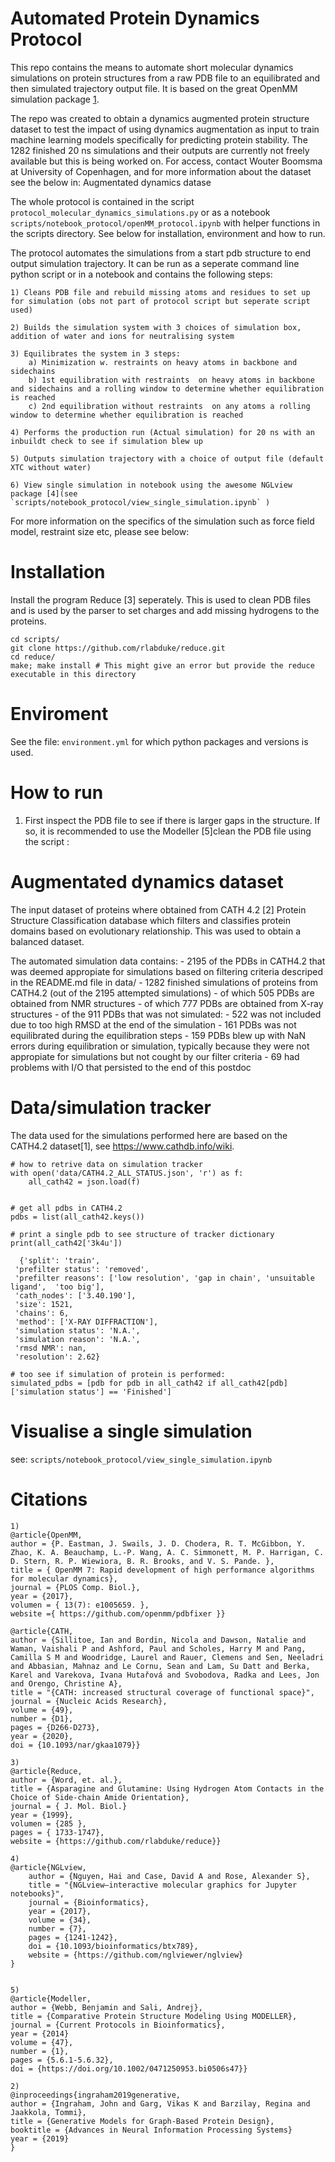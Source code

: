 # Automated  Protein Dynamics Protocol 

This repo contains the means to automate short molecular dynamics simulations on protein structures from a raw PDB file to an equilibrated and then simulated trajectory output file. It is based on the great OpenMM simulation package [1](citations). 

The repo was created to obtain a dynamics augmented protein structure dataset to test the impact of using dynamics augmentation as input to train  machine learning models specifically for predicting protein stability. The 1282 finished 20 ns simulations and their outputs are currently not freely available but this is being worked on. For access, contact Wouter Boomsma at University of Copenhagen, and for more information about the dataset see the below in:  Augmentated dynamics datase

The whole protocol is contained in the script `protocol_molecular_dynamics_simulations.py` or as a notebook `scripts/notebook_protocol/openMM_protocol.ipynb` with helper functions in the scripts directory. See below for installation, environment and how to run. 


The protocol automates the simulations from a start pdb structure to end output simulation trajectory. It can be run as a seperate command line python script or in a notebook  and contains the following steps:

    1) Cleans PDB file and rebuild missing atoms and residues to set up for simulation (obs not part of protocol script but seperate script used)
        
    2) Builds the simulation system with 3 choices of simulation box, addition of water and ions for neutralising system
    
    3) Equilibrates the system in 3 steps:
        a) Minimization w. restraints on heavy atoms in backbone and sidechains 
        b) 1st equilibration with restraints  on heavy atoms in backbone and sidechains and a rolling window to determine whether equilibration is reached
        c) 2nd equilibration without restraints  on any atoms a rolling window to determine whether equilibration is reached

    4) Performs the production run (Actual simulation) for 20 ns with an inbuildt check to see if simulation blew up 
    
    5) Outputs simulation trajectory with a choice of output file (default XTC without water)
    
    6) View single simulation in notebook using the awesome NGLview package [4](see  `scripts/notebook_protocol/view_single_simulation.ipynb` )


For more information on the specifics of the simulation such as force field model, restraint size etc, please see below: 



# Installation
Install the program Reduce [3] seperately. This is used to clean PDB files and is used by the parser to set charges and add missing hydrogens to the proteins.
```
cd scripts/
git clone https://github.com/rlabduke/reduce.git 
cd reduce/
make; make install # This might give an error but provide the reduce executable in this directory
```

# Enviroment
See the file: `environment.yml` for which python packages and versions is used. 


# How to run
1) First inspect the PDB file to see if there is larger gaps in the structure. If so, it is recommended to use the Modeller [5]clean the PDB file using the script : 


# Augmentated dynamics dataset

The input dataset of proteins where obtained from CATH 4.2  [2] Protein Structure Classification database which filters and classifies protein domains based on evolutionary relationship. This was used to obtain a balanced dataset.

The automated simulation data contains:
    - 2195 of the PDBs in CATH4.2 that was deemed appropiate for simulations based on filtering criteria descriped in the README.md file in data/
    - 1282 finished simulations of proteins from CATH4.2 (out of the 2195 attempted simulations)
    - of which 505 PDBs are obtained from NMR structures
    - of which 777 PDBs are obtained from X-ray structures
    - of the 911 PDBs that was not simulated: 
        - 522 was not included due to too high RMSD at the end of the simulation
        - 161 PDBs was not equilibrated during the equilibration steps 
        - 159 PDBs blew up with NaN errors during equilibration or simulation, typically because they were not appropiate for simulations but not cought by our filter criteria
        - 69 had problems with I/O that persisted to the end of this postdoc
    





# Data/simulation tracker
The data used for the simulations performed here are based on the CATH4.2
dataset[1], see https://www.cathdb.info/wiki.  

```
# how to retrive data on simulation tracker
with open('data/CATH4.2_ALL_STATUS.json', 'r') as f:
    all_cath42 = json.load(f)
    

# get all pdbs in CATH4.2
pdbs = list(all_cath42.keys())

# print a single pdb to see structure of tracker dictionary
print(all_cath42['3k4u'])

  {'split': 'train',
 'prefilter status': 'removed',
 'prefilter reasons': ['low resolution', 'gap in chain', 'unsuitable ligand',  'too big'],
 'cath_nodes': ['3.40.190'],
 'size': 1521,
 'chains': 6,
 'method': ['X-RAY DIFFRACTION'],
 'simulation status': 'N.A.',
 'simulation reason': 'N.A.',
 'rmsd NMR': nan,
 'resolution': 2.62}

# too see if simulation of protein is performed: 
simulated_pdbs = [pdb for pdb in all_cath42 if all_cath42[pdb]['simulation status'] == 'Finished']
``` 


# Visualise a single simulation
see: 
```scripts/notebook_protocol/view_single_simulation.ipynb```



# Citations

```
1) 
@article{OpenMM,
author = {P. Eastman, J. Swails, J. D. Chodera, R. T. McGibbon, Y. Zhao, K. A. Beauchamp, L.-P. Wang, A. C. Simmonett, M. P. Harrigan, C. D. Stern, R. P. Wiewiora, B. R. Brooks, and V. S. Pande. },
title = { OpenMM 7: Rapid development of high performance algorithms for molecular dynamics},
journal = {PLOS Comp. Biol.},
year = {2017},
volumen = { 13(7): e1005659. },
website ={ https://github.com/openmm/pdbfixer }}
```

```2) 
@article{CATH,
author = {Sillitoe, Ian and Bordin, Nicola and Dawson, Natalie and Waman, Vaishali P and Ashford, Paul and Scholes, Harry M and Pang, Camilla S M and Woodridge, Laurel and Rauer, Clemens and Sen, Neeladri and Abbasian, Mahnaz and Le Cornu, Sean and Lam, Su Datt and Berka, Karel and Varekova, Ivana Hutařová and Svobodova, Radka and Lees, Jon and Orengo, Christine A},
title = "{CATH: increased structural coverage of functional space}",
journal = {Nucleic Acids Research},
volume = {49},
number = {D1},
pages = {D266-D273},
year = {2020},
doi = {10.1093/nar/gkaa1079}}
```


```
3)
@article{Reduce,
author = {Word, et. al.},
title = {Asparagine and Glutamine: Using Hydrogen Atom Contacts in the Choice of Side-chain Amide Orientation},
journal = { J. Mol. Biol.}
year = {1999}, 
volumen = {285 },
pages = { 1733-1747},
website = {https://github.com/rlabduke/reduce}}
```


```
4)
@article{NGLview,
    author = {Nguyen, Hai and Case, David A and Rose, Alexander S},
    title = "{NGLview–interactive molecular graphics for Jupyter notebooks}",
    journal = {Bioinformatics},
    year = {2017},
    volume = {34},
    number = {7},
    pages = {1241-1242},
    doi = {10.1093/bioinformatics/btx789},
    website = {https://github.com/nglviewer/nglview}
}


```

```
5) 
@article{Modeller,
author = {Webb, Benjamin and Sali, Andrej},
title = {Comparative Protein Structure Modeling Using MODELLER},
journal = {Current Protocols in Bioinformatics},
year = {2014}
volume = {47},
number = {1},
pages = {5.6.1-5.6.32},
doi = {https://doi.org/10.1002/0471250953.bi0506s47}}

```







```
2) 
@inproceedings{ingraham2019generative,
author = {Ingraham, John and Garg, Vikas K and Barzilay, Regina and Jaakkola, Tommi},
title = {Generative Models for Graph-Based Protein Design},
booktitle = {Advances in Neural Information Processing Systems}
year = {2019}
}
```


